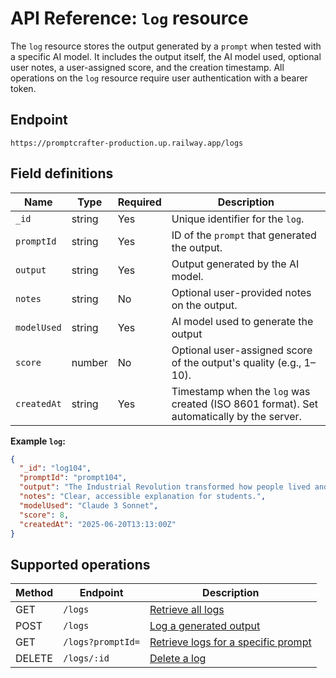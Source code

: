 # API Reference: `log` resource

The `log` resource stores the output generated by a `prompt` when tested with a specific AI model. It includes the output itself, the AI model used, optional user notes, a user-assigned score, and the creation timestamp. All operations on the `log` resource require user authentication with a bearer token.  

## Endpoint

```text
https://promptcrafter-production.up.railway.app/logs
```

## Field definitions

| Name        | Type   | Required | Description                                                          |
| ----------- | ------ | -------- | -------------------------------------------------------------------- |
| `_id`       | string | Yes      | Unique identifier for the `log`.                                 |
| `promptId`  | string | Yes      | ID of the `prompt` that generated the output.                         |
| `output`    | string | Yes      | Output generated by the AI model.                       |
| `notes`     | string | No       | Optional user-provided notes on the output.                |
| `modelUsed` | string | Yes      | AI model used to generate the output       |
| `score`     | number | No       | Optional user-assigned score of the output's quality (e.g., 1–10). |
| `createdAt` | string | Yes      | Timestamp when the `log` was created (ISO 8601 format). Set automatically by the server.            |

**Example `log`:**

```json
{
  "_id": "log104",
  "promptId": "prompt104",
  "output": "The Industrial Revolution transformed how people lived and worked by introducing inventions like the steam engine and the spinning jenny. These technologies allowed factories to produce goods faster, making everyday items cheaper and more accessible for families throughout Europe and America.",
  "notes": "Clear, accessible explanation for students.",
  "modelUsed": "Claude 3 Sonnet",
  "score": 8,
  "createdAt": "2025-06-20T13:13:00Z"
}
```

## Supported operations

| Method | Endpoint             | Description                                 |
| ------ | -------------------- | ------------------------------------------- |
| GET    | `/logs`              | [Retrieve all logs](reference/endpoints/get-logs.md) |
| POST   | `/logs`              | [Log a generated output](reference/endpoints/post-logs.md) |
| GET    | `/logs?promptId=` | [Retrieve logs for a specific prompt](reference/endpoints/get-logs-by-prompt.md) |
| DELETE | `/logs/:id`          | [Delete a log](reference/endpoints/delete-logs-id.md)          |
